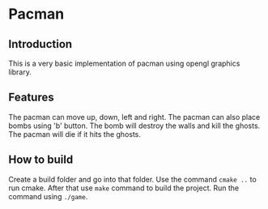 # Pacman

## Introduction

This is a very basic implementation of pacman using opengl graphics library.

## Features

The pacman can move up, down, left and right. The pacman can also place bombs using 'b' button. The bomb will destroy the walls and kill the ghosts. The pacman will die if it hits the ghosts.

## How to build

Create a build folder and go into that folder. Use the command `cmake ..` to run cmake. After that use `make` command to build the project. Run the command using `./game`.